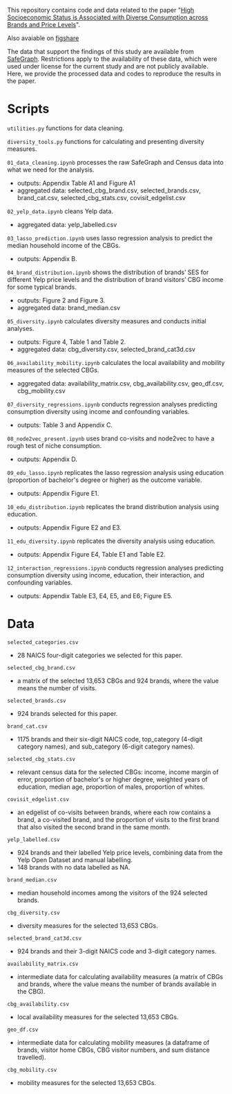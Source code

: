 This repository contains code and data related to the paper "[High Socioeconomic Status is Associated with Diverse Consumption across Brands and Price Levels](https://arxiv.org/abs/2506.13840)".

Also avaiable on [figshare](https://doi.org/10.6084/m9.figshare.29320598.v1)

The data that support the findings of this study are available from [SafeGraph](https://www.safegraph.com/). Restrictions apply to the availability of these data, which were used under license for the current study and are not publicly available. Here, we provide the processed data and codes to reproduce the results in the paper.



# Scripts

`utilities.py` functions for data cleaning.

`diversity_tools.py` functions for calculating and presenting diversity measures.

`01_data_cleaning.ipynb` processes the raw SafeGraph and Census data into what we need for the analysis.
- outputs: Appendix Table A1 and Figure A1
- aggregated data: selected_cbg_brand.csv, selected_brands.csv, brand_cat.csv, selected_cbg_stats.csv, covisit_edgelist.csv

`02_yelp_data.ipynb` cleans Yelp data.
- aggregated data: yelp_labelled.csv

`03_lasso_prediction.ipynb`  uses lasso regression analysis to predict the median household income of the CBGs.
- outputs: Appendix B.

`04_brand_distribution.ipynb` shows the distribution of brands’ SES for different Yelp price levels and the distribution of brand visitors’ CBG income for some typical brands.
- outputs: Figure 2 and Figure 3.
- aggregated data: brand_median.csv

`05_diversity.ipynb` calculates diversity measures and conducts initial analyses.
- outputs: Figure 4, Table 1 and Table 2.
- aggregated data: cbg_diversity.csv, selected_brand_cat3d.csv

`06_availability_mobility.ipynb` calculates the local availability and mobility measures of the selected CBGs.
- aggregated data: availability_matrix.csv, cbg_availability.csv, geo_df.csv, cbg_mobility.csv

`07_diversity_regressions.ipynb` conducts regression analyses predicting consumption diversity using income and confounding variables.
- outputs: Table 3 and Appendix C.

`08_node2vec_present.ipynb` uses brand co-visits and node2vec to have a rough test of niche consumption.
- outputs: Appendix D.

`09_edu_lasso.ipynb` replicates the lasso regression analysis using education (proportion of bachelor's degree or higher) as the outcome variable.
- outputs: Appendix Figure E1.

`10_edu_distribution.ipynb` replicates the brand distribution analysis using education.
- outputs: Appendix Figure E2 and E3.

`11_edu_diversity.ipynb` replicates the diversity analysis using education.
- outputs: Appendix Figure E4, Table E1 and Table E2.

`12_interaction_regressions.ipynb` conducts regression analyses predicting consumption diversity using income, education, their interaction, and confounding variables.
- outputs: Appendix Table E3, E4, E5, and E6; Figure E5.


# Data

`selected_categories.csv`

- 28 NAICS four-digit categories we selected for this paper.

`selected_cbg_brand.csv`
- a matrix of the selected 13,653 CBGs and 924 brands, where the value means the number of visits.

`selected_brands.csv`
- 924 brands selected for this paper.

`brand_cat.csv`

- 1175 brands and their six-digit NAICS code, top_category (4-digit category names), and sub_category (6-digit category names).

`selected_cbg_stats.csv`
- relevant census data for the selected CBGs: income, income margin of error, proportion of bachelor's or higher degree, weighted years of education, median age, proportion of males, proportion of whites.

`covisit_edgelist.csv`
- an edgelist of co-visits between brands, where each row contains a brand, a co-visited brand, and the proportion of visits to the first brand that also visited the second brand in the same month.

`yelp_labelled.csv`
- 924 brands and their labelled Yelp price levels, combining data from the Yelp Open Dataset and manual labelling.
- 148 brands with no data labelled as NA.

`brand_median.csv`
- median household incomes among the visitors of the 924 selected brands.

`cbg_diversity.csv`
- diversity measures for the selected 13,653 CBGs.

`selected_brand_cat3d.csv`
- 924 brands and their 3-digit NAICS code and 3-digit category names. 

`availability_matrix.csv`
- intermediate data for calculating availability measures (a matrix of CBGs and brands, where the value means the number of brands available in the CBG).

`cbg_availability.csv`
- local availability measures for the selected 13,653 CBGs.

`geo_df.csv`
- intermediate data for calculating mobility measures (a dataframe of brands, visitor home CBGs, CBG visitor numbers, and sum distance travelled).

`cbg_mobility.csv`
- mobility measures for the selected 13,653 CBGs.
